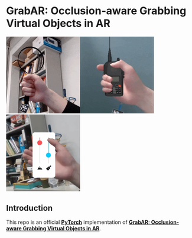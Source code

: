 # GrabAR: Occlusion-aware Grabbing Virtual Objects in AR

<p class="third">
    <img src="res/loupe.gif" width="200" margin-right="5px"><img src="res/radio.gif" width="200" margin-right="5px"><img src="res/phone.gif" width="200">
</p>



##  Introduction

This repo is an official **[PyTorch](https://pytorch.org/)** implementation of [**GrabAR: Occlusion-aware Grabbing Virtual Objects in AR**](https://wbstx.github.io/grabar/).

